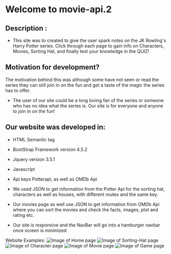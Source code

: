 # Welcome to movie-api.2
## Description :
* This site was to created to give the user spark notes on the JK Rowling's Harry Potter series. Click through each page to gain info on Characters, Movies, Sorting Hat, and finally test your knowledge in the QUIZ!

## Motivation for development? 
The motivation behind this was although some have not seen or read the series they can still join in on the fun and get a taste of the magic the series has to offer.

* The user of our site could be a long loving fan of the series or someone who has no idea what the series is. Our site is for everyone and anyone to join in on the fun!

## Our website was developed in:
* HTML Semantic tag
* BootStrap Framework version 4.5.2
* Jquery version 3.5.1
* Javascript
* Api keys Potterapi, as well as OMDb Api

* We used JSON to get information from the Potter Api for the sorting hat, characters as well as  houses, with different routes and the same key.

* Our movies page as well use JSON to get information from OMDb Api where you can sort the movies and check the facts, images, plot and rating etc.

* Our site is responsive and the NavBar will go into a hamburger navbar once screen is minimized

Website Examples:
![Image of Home page](https://Doseofcarlos.github.com/assets/HomePage.png)
![Image of Sorting-Hat page](https://Doseofcarlos.github.com/assets/SortingHatPage.png)
![Image of Character page](https://Doseofcarlos.github.com/assets/CharacterPage.png)
![Image of Movie page](https://Doseofcarlos.github.com/assets/Moviepage.png)
![Image of Game page](https://Doseofcarlos.github.com/assets/GamePage.png)


